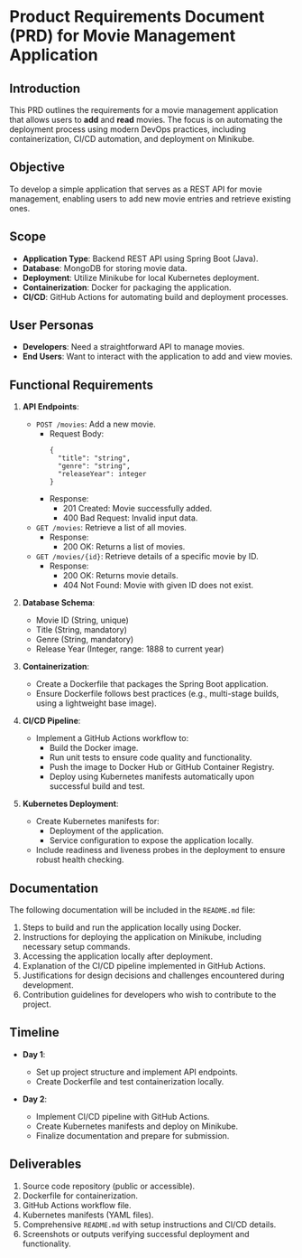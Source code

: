 # Product Requirements Document (PRD) for Movie Management Application

## Introduction
This PRD outlines the requirements for a movie management application that allows users to **add** and **read** movies. The focus is on automating the deployment process using modern DevOps practices, including containerization, CI/CD automation, and deployment on Minikube.

## Objective
To develop a simple application that serves as a REST API for movie management, enabling users to add new movie entries and retrieve existing ones.

## Scope
- **Application Type**: Backend REST API using Spring Boot (Java).
- **Database**: MongoDB for storing movie data.
- **Deployment**: Utilize Minikube for local Kubernetes deployment.
- **Containerization**: Docker for packaging the application.
- **CI/CD**: GitHub Actions for automating build and deployment processes.

## User Personas
- **Developers**: Need a straightforward API to manage movies.
- **End Users**: Want to interact with the application to add and view movies.

## Functional Requirements
1. **API Endpoints**:
   - `POST /movies`: Add a new movie.
     - Request Body:
       ```
       {
         "title": "string",
         "genre": "string",
         "releaseYear": integer
       }
       ```
     - Response:
       - 201 Created: Movie successfully added.
       - 400 Bad Request: Invalid input data.
   - `GET /movies`: Retrieve a list of all movies.
     - Response:
       - 200 OK: Returns a list of movies.
   - `GET /movies/{id}`: Retrieve details of a specific movie by ID.
     - Response:
       - 200 OK: Returns movie details.
       - 404 Not Found: Movie with given ID does not exist.

2. **Database Schema**:
   - Movie ID (String, unique)
   - Title (String, mandatory)
   - Genre (String, mandatory)
   - Release Year (Integer, range: 1888 to current year)

3. **Containerization**:
   - Create a Dockerfile that packages the Spring Boot application.
   - Ensure Dockerfile follows best practices (e.g., multi-stage builds, using a lightweight base image).

4. **CI/CD Pipeline**:
   - Implement a GitHub Actions workflow to:
     - Build the Docker image.
     - Run unit tests to ensure code quality and functionality.
     - Push the image to Docker Hub or GitHub Container Registry.
     - Deploy using Kubernetes manifests automatically upon successful build and test.

5. **Kubernetes Deployment**:
   - Create Kubernetes manifests for:
     - Deployment of the application.
     - Service configuration to expose the application locally.
   - Include readiness and liveness probes in the deployment to ensure robust health checking.

 
## Documentation
The following documentation will be included in the `README.md` file:
1. Steps to build and run the application locally using Docker.
2. Instructions for deploying the application on Minikube, including necessary setup commands.
3. Accessing the application locally after deployment.
4. Explanation of the CI/CD pipeline implemented in GitHub Actions.
5. Justifications for design decisions and challenges encountered during development.
6. Contribution guidelines for developers who wish to contribute to the project.

## Timeline
- **Day 1**: 
  - Set up project structure and implement API endpoints.
  - Create Dockerfile and test containerization locally.
  
- **Day 2**:
  - Implement CI/CD pipeline with GitHub Actions.
  - Create Kubernetes manifests and deploy on Minikube.
  - Finalize documentation and prepare for submission.

## Deliverables
1. Source code repository (public or accessible).
2. Dockerfile for containerization.
3. GitHub Actions workflow file.
4. Kubernetes manifests (YAML files).
5. Comprehensive `README.md` with setup instructions and CI/CD details.
6. Screenshots or outputs verifying successful deployment and functionality.

 
